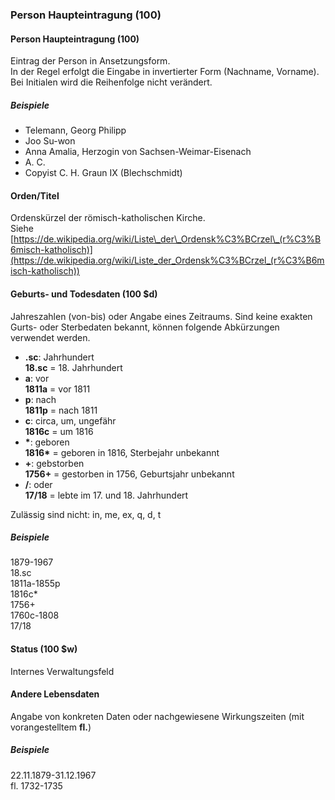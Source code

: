 ### Person Haupteintragung (100)

#### Person Haupteintragung (100)
Eintrag der Person in Ansetzungsform.  
In der Regel erfolgt die Eingabe in invertierter Form (Nachname, Vorname). Bei Initialen wird die Reihenfolge nicht verändert.  

##### Beispiele  
- Telemann, Georg Philipp
- Joo Su-won
- Anna Amalia, Herzogin von Sachsen-Weimar-Eisenach  
- A. C.   
- Copyist C. H. Graun IX (Blechschmidt)  

#### Orden/Titel
Ordenskürzel der römisch-katholischen Kirche.   
Siehe [https://de.wikipedia.org/wiki/Liste\_der\_Ordensk%C3%BCrzel\_(r%C3%B6misch-katholisch)](https://de.wikipedia.org/wiki/Liste_der_Ordensk%C3%BCrzel_(r%C3%B6misch-katholisch))  

#### Geburts- und Todesdaten (100 $d)  
Jahreszahlen (von-bis) oder Angabe eines Zeitraums. Sind keine exakten Gurts- oder Sterbedaten bekannt, können folgende Abkürzungen verwendet werden.  
- **.sc**: Jahrhundert  
  **18.sc** = 18. Jahrhundert
- **a**: vor  
  **1811a** = vor 1811
- **p**: nach  
  **1811p** = nach 1811
- **c**: circa, um, ungefähr  
  **1816c** = um 1816
- **\***: geboren  
  **1816\*** = geboren in 1816, Sterbejahr unbekannt
- **+**: gebstorben  
  **1756+** = gestorben in 1756, Geburtsjahr unbekannt
- **/**: oder  
  **17/18** = lebte im 17. und 18. Jahrhundert

Zulässig sind nicht: in, me, ex, q, d, t

##### Beispiele
1879-1967  
18.sc  
1811a-1855p  
1816c\*  
1756+  
1760c-1808  
17/18

#### Status (100 $w)  
Internes Verwaltungsfeld  

#### Andere Lebensdaten
Angabe von konkreten Daten oder nachgewiesene Wirkungszeiten (mit vorangestelltem **fl.**)  

##### Beispiele
22.11.1879-31.12.1967  
fl. 1732-1735
